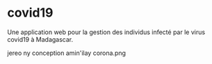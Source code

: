 # covid19
Une application web pour la gestion des individus infecté par le virus covid19 à Madagascar.

jereo ny conception amin'ilay corona.png
